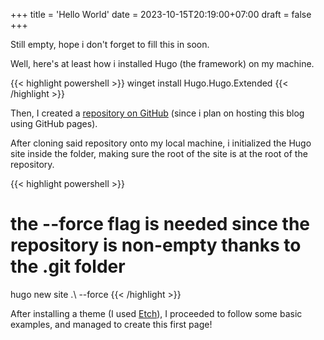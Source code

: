 +++
title = 'Hello World'
date = 2023-10-15T20:19:00+07:00
draft = false
+++

Still empty, hope i don't forget to fill this in soon.


Well, here's at least how i installed Hugo (the framework) on my machine.

{{< highlight powershell >}}
winget install Hugo.Hugo.Extended
{{< /highlight >}}

Then, I created a [repository on GitHub](https://github.com/hugo-setiawan/blog) (since i plan on hosting this blog using GitHub pages).

After cloning said repository onto my local machine, i initialized the Hugo site inside the folder, making sure the root of the site is at the root of the repository.

{{< highlight powershell >}}
# the --force flag is needed since the repository is non-empty thanks to the .git folder
hugo new site .\ --force
{{< /highlight >}}

After installing a theme (I used [Etch](https://github.com/LukasJoswiak/etch)), I proceeded to follow some basic examples, and managed to create this first page!
